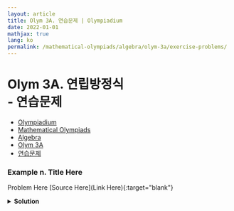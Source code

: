 ```yaml
---
layout: article
title: Olym 3A. 연습문제 | Olympiadium
date: 2022-01-01
mathjax: true
lang: ko
permalink: /mathematical-olympiads/algebra/olym-3a/exercise-problems/
---
```

# Olym 3A. 연립방정식 <br> <ssup> - 연습문제</ssup>

<ul class="breadcrumb">
	<li><a href="{{ site.homeurl }}">Olympiadium</a></li> 
	<li><a href="{{ site.homeurl }}mathematical-olympiads/">Mathematical Olympiads</a></li> 
	<li><a href="{{ site.homeurl }}mathematical-olympiads/algebra/">Algebra</a></li> 
	<li><a href="{{ site.homeurl }}mathematical-olympiads/algebra/olym-3a/">Olym 3A</a></li> 
	<li><a href="{{ site.homeurl }}mathematical-olympiads/algebra/olym-3a/exercise-problems/">연습문제</a></li>
</ul>

### Example n. Title Here
<skyblueboard> Problem Here </skyblueboard>
[Source Here](Link Here){:target="blank"}
<pinkborder><details>
<summary><b>Solution</b></summary>
Solution Here. 
</details></pinkborder>

